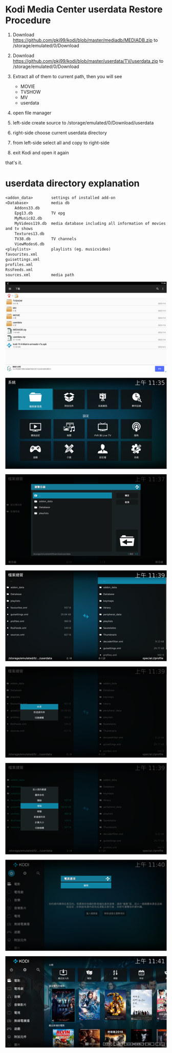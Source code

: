 # Kodi Media Center userdata Restore Procedure

1. Download https://github.com/pkj99/kodi/blob/master/mediadb/MEDIADB.zip to /storage/emulated/0/Download 
2. Download https://github.com/pkj99/kodi/blob/master/userdata/TV/userdata.zip to /storage/emulated/0/Download
3. Extract all of them to current path, then you will see

    * MOVIE
    * TVSHOW
	* MV
    * userdata
	
4. open file manager
5. left-side create source to /storage/emulated/0/Download/userdata
6. right-side choose current userdata directory
7. from left-side select all and copy to right-side
8. exit Kodi and open it again

that's it.

# userdata directory explanation

	<addon_data>		settings of installed add-on
	<Database>			media db
		Addons33.db
		Epg13.db		TV epg
		MyMusic82.db
		MyVideos119.db	media database including all information of movies and tv shows
		Textures13.db
		TV38.db			TV channels
		ViewModes6.db
	<playlists>			playlists (eg. musicvideo)
	favourites.xml
	guisettings.xml
	profiles.xml
	RssFeeds.xml
	sources.xml			media path
	

![alt text](https://github.com/pkj99/kodi/blob/master/images/tips/userdata.restore.procedure.1.png?raw=true)

![alt text](https://github.com/pkj99/kodi/blob/master/images/tips/userdata.restore.procedure.2.png?raw=true)

![alt text](https://github.com/pkj99/kodi/blob/master/images/tips/userdata.restore.procedure.3.png?raw=true)

![alt text](https://github.com/pkj99/kodi/blob/master/images/tips/userdata.restore.procedure.4.png?raw=true)

![alt text](https://github.com/pkj99/kodi/blob/master/images/tips/userdata.restore.procedure.5.png?raw=true)

![alt text](https://github.com/pkj99/kodi/blob/master/images/tips/userdata.restore.procedure.6.png?raw=true)

![alt text](https://github.com/pkj99/kodi/blob/master/images/tips/userdata.restore.procedure.7.png?raw=true)

![alt text](https://github.com/pkj99/kodi/blob/master/images/tips/userdata.restore.procedure.8.png?raw=true)
